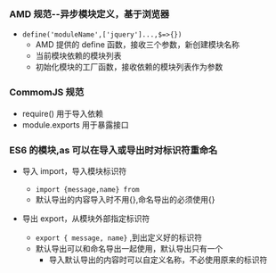 ### AMD 规范--异步模块定义，基于浏览器

- `define('moduleName',['jquery']...,$=>{})`
  - AMD 提供的 define 函数，接收三个参数，新创建模块名称
  - 当前模块依赖的模块列表
  - 初始化模块的工厂函数，接收依赖的模块列表作为参数

### CommomJS 规范

- require() 用于导入依赖
- module.exports 用于暴露接口

### ES6 的模块,as 可以在导入或导出时对标识符重命名

- 导入 import，导入模块标识符

  - `import {message,name} from `

  * 默认导出的内容导入时不用{},命名导出的必须使用{}

- 导出 export，从模块外部指定标识符
  - `export { message, name}` ,到出定义好的标识符
  * 默认导出可以和命名导出一起使用，默认导出只有一个
    - 导入默认导出的内容时可以自定义名称，不必使用原来的标识符
